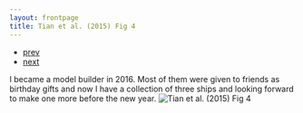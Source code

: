 ```yaml
---
layout: frontpage
title: Tian et al. (2015) Fig 4
---
```


<div class="navbar">
  <div class="navbar-inner">
      <ul class="nav">
          <li><a href="samplemixups_fig7.html">prev</a></li>
          <li><a href="rqtlbook.html">next</a></li>
      </ul>
  </div>
</div>

I became a model builder in 2016. Most of them were given to friends as birthday gifts and now I have a collection
of three ships and looking forward to make one more before the new year.
![Tian et al. (2015) Fig 4](../../assets/bigpublpics/isletc6_fig4_lg.png)


